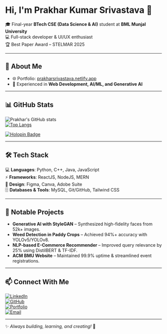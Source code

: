 # Hi, I'm Prakhar Kumar Srivastava 👋  

🎓 Final-year **BTech CSE (Data Science & AI)** student at **BML Munjal University**  
💻 Full-stack developer & UI/UX enthusiast  
🏆 Best Paper Award – STELMAR 2025  

---

## 🚀 About Me  
- 🌐 Portfolio: [prakharsrivastava.netlify.app](https://prakharsrivastava.netlify.app/)  
- 🔭 Experienced in **Web Development, AI/ML, and Generative AI**  

---

## 📊 GitHub Stats  
![Prakhar's GitHub stats](https://github-readme-stats.vercel.app/api?username=prakharr5&show_icons=true&theme=radical)  
[![Top Langs](https://github-readme-stats.vercel.app/api/top-langs/?username=prakharr5&layout=compact&theme=radical)](https://github.com/anuraghazra/github-readme-stats)

[![Holopin Badge](https://holopin.me/prakharr5)](https://holopin.io/@prakharr5)

---

## 🛠 Tech Stack  
💻 **Languages**: Python, C++, Java, JavaScript  
⚡ **Frameworks**: ReactJS, NodeJS, MERN  
🎨 **Design**: Figma, Canva, Adobe Suite  
🗄️ **Databases & Tools**: MySQL, Git/GitHub, Tailwind CSS  

---

## 📌 Notable Projects  
- **Generative AI with StyleGAN** – Synthesized high-fidelity faces from 52k+ images.  
- **Weed Detection in Paddy Crops** – Achieved 94%+ accuracy with YOLOv5/YOLOv8.  
- **NLP-based E-Commerce Recommender** – Improved query relevance by 25% using DistilBERT & TF-IDF.  
- **ACM BMU Website** – Maintained 99.9% uptime & streamlined event registrations.  

---

## 📫 Connect With Me  
[![LinkedIn](https://img.shields.io/badge/LinkedIn-blue?logo=linkedin&logoColor=white)](https://linkedin.com/in/prakhar5)  
[![GitHub](https://img.shields.io/badge/GitHub-black?logo=github&logoColor=white)](https://github.com/prakharr5)  
[![Portfolio](https://img.shields.io/badge/Portfolio-009688?logo=google-chrome&logoColor=white)](https://prakharsrivastava.netlify.app/)  
[![Email](https://img.shields.io/badge/Email-D14836?logo=gmail&logoColor=white)](mailto:prakharsrivastava2857@gmail.com)  

---
✨ *Always building, learning, and creating!* 🚀
